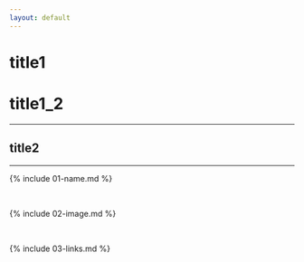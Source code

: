 ```yaml
---
layout: default
---
```


# title1

title1_2
===

---

## title2

---


{% include 01-name.md %}

<br>

{% include 02-image.md %}

<br>

{% include 03-links.md %}

